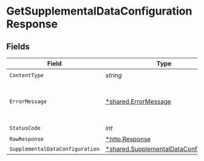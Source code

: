 # GetSupplementalDataConfigurationResponse


## Fields

| Field                                                                                         | Type                                                                                          | Required                                                                                      | Description                                                                                   |
| --------------------------------------------------------------------------------------------- | --------------------------------------------------------------------------------------------- | --------------------------------------------------------------------------------------------- | --------------------------------------------------------------------------------------------- |
| `ContentType`                                                                                 | *string*                                                                                      | :heavy_check_mark:                                                                            | N/A                                                                                           |
| `ErrorMessage`                                                                                | [*shared.ErrorMessage](../../models/shared/errormessage.md)                                   | :heavy_minus_sign:                                                                            | Your API request was not properly authorized.                                                 |
| `StatusCode`                                                                                  | *int*                                                                                         | :heavy_check_mark:                                                                            | N/A                                                                                           |
| `RawResponse`                                                                                 | [*http.Response](https://pkg.go.dev/net/http#Response)                                        | :heavy_minus_sign:                                                                            | N/A                                                                                           |
| `SupplementalDataConfiguration`                                                               | [*shared.SupplementalDataConfiguration](../../models/shared/supplementaldataconfiguration.md) | :heavy_minus_sign:                                                                            | OK                                                                                            |